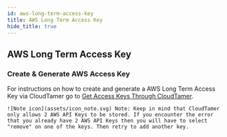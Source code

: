 ```yaml
---
id: aws-long-term-access-key
title: AWS Long Term Access Key
hide_title: true
---
```


## AWS Long Term Access Key

### Create & Generate AWS Access Key

For instructions on how to create and generate a AWS Long Term Access Key via CloudTamer go to [Get Access Keys Through CloudTamer](https://wiki.earthdata.nasa.gov/display/ESKB/Get+Access+Keys+Through+CloudTamer).

`![Note icon](assets/icon_note.svg) Note: Keep in mind that CloudTamer only allows 2 AWS API Keys to be stored. If you encounter the error that you already have 2 AWS API Keys then you will have to select "remove" on one of the keys. Then retry to add another key.`